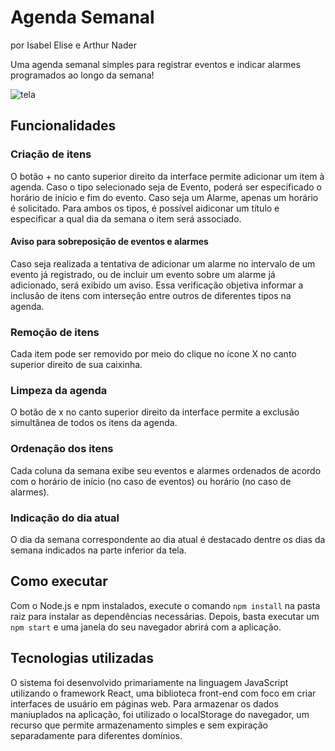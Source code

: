 # Agenda Semanal
por Isabel Elise e Arthur Nader

Uma agenda semanal simples para registrar eventos e indicar alarmes programados ao longo da semana!

![tela](https://github.com/isabel-elise/agenda-semanal/assets/80064876/b670867e-5c69-4111-a5b7-f0a3ffe0191b)

## Funcionalidades

### Criação de itens
O botão + no canto superior direito da interface permite adicionar um item à agenda. Caso o tipo selecionado seja de Evento, poderá ser especificado o horário de início e fim do evento. Caso seja um Alarme, apenas um horário é solicitado. Para ambos os tipos, é possível aidiconar um título e especificar a qual dia da semana o item será associado.

#### Aviso para sobreposição de eventos e alarmes
Caso seja realizada a tentativa de adicionar um alarme no intervalo de um evento já registrado, ou de incluir um evento sobre um alarme já adicionado, será exibido um aviso. Essa verificação objetiva informar a inclusão de itens com interseção entre outros de diferentes tipos na agenda.

### Remoção de itens
Cada item pode ser removido por meio do clique no ícone X no canto superior direito de sua caixinha.

### Limpeza da agenda
O botão de x no canto superior direito da interface permite a exclusão simultânea de todos os itens da agenda.

### Ordenação dos itens
Cada coluna da semana exibe seu eventos e alarmes ordenados de acordo com o horário de início (no caso de eventos) ou horário (no caso de alarmes).

### Indicação do dia atual
O dia da semana correspondente ao dia atual é destacado dentre os dias da semana indicados na parte inferior da tela.

## Como executar

Com o Node.js e npm instalados, execute o comando `npm install` na pasta raiz para instalar as dependências necessárias. Depois, basta executar um `npm start` e uma janela do seu navegador abrirá com a aplicação.

## Tecnologias utilizadas

O sistema foi desenvolvido primariamente na linguagem JavaScript utilizando o framework React, uma biblioteca front-end com foco em criar interfaces de usuário em páginas web. Para armazenar os dados maniuplados na aplicação, foi utilizado o localStorage do navegador, um recurso que permite armazenamento simples e sem expiração separadamente para diferentes domínios.
